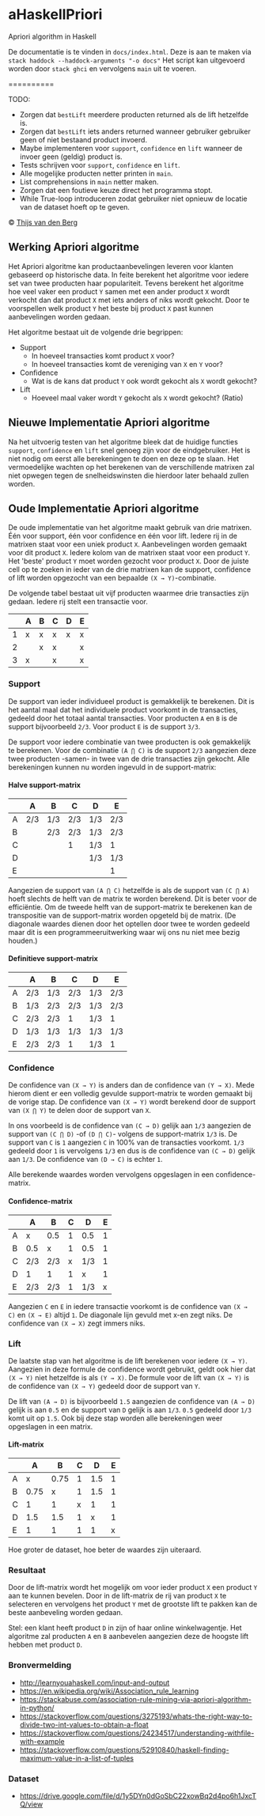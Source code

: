 # aHaskellPriori

Apriori algorithm in Haskell

De documentatie is te vinden in `docs/index.html`.
Deze is aan te maken via `stack haddock --haddock-arguments "-o docs"`
Het script kan uitgevoerd worden door `stack ghci` en vervolgens `main` uit te voeren.

==========

TODO:

- Zorgen dat `bestLift` meerdere producten returned als de lift hetzelfde is.
- Zorgen dat `bestLift` iets anders returned wanneer gebruiker gebruiker geen of niet bestaand product invoerd.
- Maybe implementeren voor `support`, `confidence` en `lift` wanneer de invoer geen (geldig) product is.
- Tests schrijven voor `support`, `confidence` en `lift`.
- Alle mogelijke producten netter printen in `main`.
- List comprehensions in `main` netter maken.
- Zorgen dat een foutieve keuze direct het programma stopt.
- While True-loop introduceren zodat gebruiker niet opnieuw de locatie van de dataset hoeft op te geven.

© [Thijs van den Berg](https://github.com/Denbergvanthijs/)

## Werking Apriori algoritme

Het Apriori algoritme kan productaanbevelingen leveren voor klanten gebaseerd op historische data. In feite berekent het algoritme voor iedere set van twee producten haar populariteit. Tevens berekent het algoritme hoe veel vaker een product `Y` samen met een ander product `X` wordt verkocht dan dat product `X` met iets anders of niks wordt gekocht. Door te voorspellen welk product `Y` het beste bij product `X` past kunnen aanbevelingen worden gedaan.

Het algoritme bestaat uit de volgende drie begrippen:

- Support
  - In hoeveel transacties komt product `X` voor?
  - In hoeveel transacties komt de vereniging van `X` en `Y` voor?
- Confidence
  - Wat is de kans dat product `Y` ook wordt gekocht als `X` wordt gekocht?
- Lift
  - Hoeveel maal vaker wordt `Y` gekocht als `X` wordt gekocht? (Ratio)

## Nieuwe Implementatie Apriori algoritme

Na het uitvoerig testen van het algoritme bleek dat de huidige functies `support`, `confidence` en `lift` snel genoeg zijn voor de eindgebruiker. Het is niet nodig om eerst alle berekeningen te doen en deze op te slaan. Het vermoedelijke wachten op het berekenen van de verschillende matrixen zal niet opwegen tegen de snelheidswinsten die hierdoor later behaald zullen worden.

## Oude Implementatie Apriori algoritme

De oude implementatie van het algoritme maakt gebruik van drie matrixen. Één voor support, één voor confidence en één voor lift. Iedere rij in de matrixen staat voor een uniek product `X`. Aanbevelingen worden gemaakt voor dit product `X`. Iedere kolom van de matrixen staat voor een product `Y`. Het 'beste' product `Y` moet worden gezocht voor product `X`. Door de juiste cell op te zoeken in ieder van de drie matrixen kan de support, confidence of lift worden opgezocht van een bepaalde `(X → Y)`-combinatie.

De volgende tabel bestaat uit vijf producten waarmee drie transacties zijn gedaan. Iedere rij stelt
een transactie voor.

|   | A | B | C | D | E |
|---|---|---|---|---|---|
| 1 | x | x | x | x | x |
| 2 |   | x | x |   | x |
| 3 | x |   | x |   | x |

### Support

De support van ieder individueel product is gemakkelijk te berekenen. Dit is het aantal maal dat het individuele product voorkomt in de transacties, gedeeld door het totaal aantal transacties. Voor producten `A` en `B` is de support bijvoorbeeld `2/3`. Voor product `E` is de support `3/3`.

De support voor iedere combinatie van twee producten is ook gemakkelijk te berekenen. Voor de combinatie `(A ⋂ C)` is de support `2/3` aangezien deze twee producten -samen- in twee van de drie transacties zijn gekocht. Alle berekeningen kunnen nu worden ingevuld in de support-matrix:

#### Halve support-matrix

|   |  A  |  B  |  C  |  D  |  E  |
|---|-----|-----|-----|-----|-----|
| A | 2/3 | 1/3 | 2/3 | 1/3 | 2/3 |
| B |     | 2/3 | 2/3 | 1/3 | 2/3 |
| C |     |     |  1  | 1/3 |  1  |
| D |     |     |     | 1/3 | 1/3 |
| E |     |     |     |     |  1  |

Aangezien de support van `(A ⋂ C)` hetzelfde is als de support van `(C ⋂ A)` hoeft slechts de helft van de matrix te worden berekend. Dit is beter voor de efficiëntie. Om de tweede helft van de support-matrix te berekenen kan de transpositie van de support-matrix worden opgeteld bij de matrix. (De diagonale waardes dienen door het optellen door twee te worden gedeeld maar dit is een programmeeruitwerking waar wij ons nu niet mee bezig houden.)

#### Definitieve support-matrix

|   |  A  |  B  |  C  |  D  |  E  |
|---|-----|-----|-----|-----|-----|
| A | 2/3 | 1/3 | 2/3 | 1/3 | 2/3 |
| B | 1/3 | 2/3 | 2/3 | 1/3 | 2/3 |
| C | 2/3 | 2/3 |  1  | 1/3 |  1  |
| D | 1/3 | 1/3 | 1/3 | 1/3 | 1/3 |
| E | 2/3 | 2/3 |  1  | 1/3 |  1  |

### Confidence

De confidence van `(X → Y)` is anders dan de confidence van `(Y → X)`. Mede hierom dient er een volledig gevulde support-matrix te worden gemaakt bij de vorige stap. De confidence van `(X → Y)` wordt berekend door de support van `(X ⋂ Y)` te delen door de support van `X`.

In ons voorbeeld is de confidence van `(C → D)` gelijk aan `1/3` aangezien de support van `(C ⋂ D)` -of `(D ⋂ C)`- volgens de support-matrix `1/3` is. De support van `C` is `1` aangezien `C` in 100% van de transacties voorkomt. `1/3` gedeeld door `1` is vervolgens `1/3` en dus is de confidence van `(C → D)` gelijk aan `1/3`. De confidence van `(D → C)` is echter `1`.

Alle berekende waardes worden vervolgens opgeslagen in een confidence-matrix.

#### Confidence-matrix

|   |  A  |  B  | C |  D  | E |
|---|-----|-----|---|-----|---|
| A |  x  | 0.5 | 1 | 0.5 | 1 |
| B | 0.5 |  x  | 1 | 0.5 | 1 |
| C | 2/3 | 2/3 | x | 1/3 | 1 |
| D |  1  |  1  | 1 |  x  | 1 |
| E | 2/3 | 2/3 | 1 | 1/3 | x |

Aangezien `C` en `E` in iedere transactie voorkomt is de confidence van `(X → C)` en `(X → E)` altijd `1`. De diagonale lijn gevuld met x-en zegt niks. De confidence van `(X → X)` zegt immers niks.

### Lift

De laatste stap van het algoritme is de lift berekenen voor iedere `(X → Y)`. Aangezien in deze formule de confidence wordt gebruikt, geldt ook hier dat `(X → Y)` niet hetzelfde is als `(Y → X)`. De formule voor de lift van `(X → Y)` is de confidence van `(X → Y)` gedeeld door de support van `Y`.

De lift van `(A → D)` is bijvoorbeeld `1.5` aangezien de confidence van `(A → D)` gelijk is aan `0.5` en de support van `D` gelijk is aan `1/3`. `0.5` gedeeld door `1/3` komt uit op `1.5`. Ook bij deze stap worden alle berekeningen weer opgeslagen in een matrix.

#### Lift-matrix

|   |   A  |   B  | C |  D  | E |
|---|------|------|---|-----|---|
| A |   x  | 0.75 | 1 | 1.5 | 1 |
| B | 0.75 |   x  | 1 | 1.5 | 1 |
| C |   1  |   1  | x |  1  | 1 |
| D |  1.5 | 1.5  | 1 |  x  | 1 |
| E |   1  |   1  | 1 |  1  | x |

Hoe groter de dataset, hoe beter de waardes zijn uiteraard.

### Resultaat

Door de lift-matrix wordt het mogelijk om voor ieder product `X` een product `Y` aan te kunnen bevelen. Door in de
lift-matrix de rij van product `X` te selecteren en vervolgens het product `Y` met de grootste lift te pakken
kan de beste aanbeveling worden gedaan.

Stel: een klant heeft product `D` in zijn of haar online winkelwagentje. Het algoritme zal producten `A` en `B`
aanbevelen aangezien deze de hoogste lift hebben met product `D`.

### Bronvermelding

- <http://learnyouahaskell.com/input-and-output>
- <https://en.wikipedia.org/wiki/Association_rule_learning>
- <https://stackabuse.com/association-rule-mining-via-apriori-algorithm-in-python/>
- <https://stackoverflow.com/questions/3275193/whats-the-right-way-to-divide-two-int-values-to-obtain-a-float>
- <https://stackoverflow.com/questions/24234517/understanding-withfile-with-example>
- <https://stackoverflow.com/questions/52910840/haskell-finding-maximum-value-in-a-list-of-tuples>

### Dataset

- <https://drive.google.com/file/d/1y5DYn0dGoSbC22xowBq2d4po6h1JxcTQ/view>
